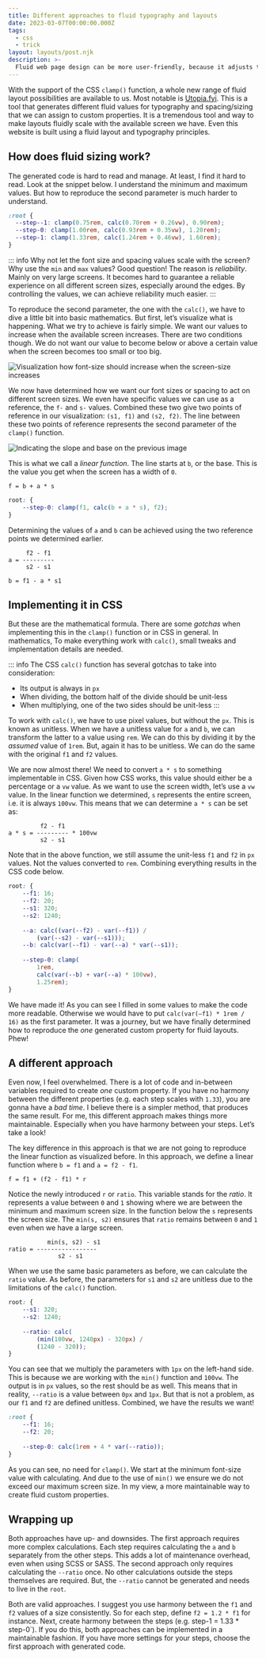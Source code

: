```yaml
---
title: Different approaches to fluid typography and layouts
date: 2023-03-07T00:00:00.000Z
tags:
  - css
  - trick
layout: layouts/post.njk
description: >-
  Fluid web page design can be more user-friendly, because it adjusts to the user's set up. There are several approaches to achieving this.
---
```


With the support of the CSS `clamp()` function, a whole new range of fluid layout possibilities are available to us. Most notable is [Utopia.fyi](https://utopia.fyi). This is a tool that generates different fluid values for typography and spacing/sizing that we can assign to custom properties. It is a tremendous tool and way to make layouts fluidly scale with the available screen we have. Even this website is built using a fluid layout and typography principles. 

## How does fluid sizing work?
The generated code is hard to read and manage. At least, I find it hard to read. Look at the snippet below. I understand the minimum and maximum values. But how to reproduce the second parameter is much harder to understand. 

```css
:root {
  --step--1: clamp(0.75rem, calc(0.70rem + 0.26vw), 0.90rem);
  --step-0: clamp(1.00rem, calc(0.93rem + 0.35vw), 1.20rem);
  --step-1: clamp(1.33rem, calc(1.24rem + 0.46vw), 1.60rem);
}
```

::: info
Why not let the font size and spacing values scale with the screen? Why use the `min` and `max` values? Good question! The reason is *reliability*. Mainly on very large screens. It becomes hard to guarantee a reliable experience on all different screen sizes, especially around the edges. By controlling the values, we can achieve reliability much easier. 
:::

To reproduce the second parameter, the one with the `calc()`, we have to dive a little bit into basic mathematics. But first, let’s visualize what is happening. What we try to achieve is fairly simple. We want our values to increase when the available screen increases. There are two conditions though. We do not want our value to become below or above a certain value when the screen becomes too small or too big. 

![Visualization how font-size should increase when the screen-size increases](/img/fluid-1.png)

We now have determined how we want our font sizes or spacing to act on different screen sizes. We even have specific values we can use as a reference, the `f-` and `s-` values. Combined these two give two points of reference in our visualization: `(s1, f1)` and `(s2, f2)`. The line between these two points of reference represents the second parameter of the `clamp()` function. 

![Indicating the slope and base on the previous image](/img/fluid-2.png)

This is what we call a *linear function*. The line starts at `b`, or the base. This is the value you get when the screen has a width of `0`.  

```
f = b + a * s
```

```css
root: {
	--step-0: clamp(f1, calc(b + a * s), f2);
}
```

Determining the values of `a` and `b` can be achieved using the two reference points we determined earlier. 

```
     f2 - f1
a = ---------
     s2 - s1

b = f1 - a * s1
```

## Implementing it in CSS
But these are the mathematical formula. There are some *gotchas* when implementing this in the `clamp()` function or in CSS in general. In mathematics, To make everything work with `calc()`, small tweaks and implementation details are needed.

::: info
The CSS `calc()` function has several gotchas to take into consideration:
- Its output is always in `px`
- When dividing, the bottom half of the divide should be unit-less
- When multiplying, one of the two sides should be unit-less
:::

To work with `calc()`, we have to use pixel values, but without the `px`. This is known as unitless. When we have a unitless value for `a` and `b`, we can transform the latter to a value using `rem`. We can do this by dividing it by the *assumed* value of `1rem`. But, again it has to be unitless. We can do the same with the original `f1` and `f2` values. 

We are now almost there! We need to convert `a * s` to something implementable in CSS. Given how CSS works, this value should either be a percentage or a `vw` value. As we want to use the screen width, let’s use a `vw` value. In the linear function we determined, `s` represents the entire screen, i.e. it is always `100vw`. This means that we can determine `a * s` can be set as:

```
         f2 - f1
a * s = --------- * 100vw
         s2 - s1
```

Note that in the above function, we still assume the unit-less `f1` and `f2` in `px` values. Not the values converted to `rem`. Combining everything results in the CSS code below.

```css
root: {
	--f1: 16;
	--f2: 20;
	--s1: 320;
	--s2: 1240;
	
	--a: calc((var(--f2) - var(--f1)) /
		(var(--s2) - var(--s1)));
	--b: calc(var(--f1) - var(--a) * var(--s1));
	
	--step-0: clamp(
		1rem, 
		calc(var(--b) + var(--a) * 100vw),
		1.25rem);
}
```

We have made it! As you can see I filled in some values to make the code more readable. Otherwise we would have to put `calc(var(—f1) * 1rem / 16)` as the first parameter. It was a journey, but we have finally determined how to reproduce the *one* generated custom property for fluid layouts. Phew!

## A different approach
Even now, I feel overwhelmed. There is a lot of code and in-between variables required to create *one* custom property. If you have no harmony between the different properties (e.g. each step scales with `1.33`), you are gonna have a *bad time*. I believe there is a simpler method, that produces the same result. For me, this different approach makes things more maintainable. Especially when you have harmony between your steps. Let’s take a look!

The key difference in this approach is that we are not going to reproduce the linear function as visualized before. In this approach, we define a linear function where `b = f1` and `a = f2 - f1`. 

```
f = f1 + (f2 - f1) * r
```

Notice the newly introduced `r` or `ratio`. This variable stands for the *ratio*. It represents a value between `0` and `1` showing where we are between the minimum and maximum screen size. In the function below the `s` represents the screen size. The `min(s, s2)` ensures that `ratio` remains between `0` and `1` even when we have a large screen. 

```
	       min(s, s2) - s1
ratio = -----------------
	          s2 - s1
```

When we use the same basic parameters as before, we can calculate the `ratio` value. As before, the parameters for `s1` and `s2` are unitless due to the limitations of the `calc()` function. 

```css
root: {
	--s1: 320;
	--s2: 1240;
	
	--ratio: calc(
		(min(100vw, 1240px) - 320px) /
		(1240 - 320));
}
```

You can see that we multiply the parameters with `1px` on the left-hand side. This is because we are working with the `min()` function and `100vw`. The output is in `px` values, so the rest should be as well. This means that in reality, `--ratio` is a value between `0px` and `1px`. But that is not a problem, as our `f1` and `f2` are defined unitless. Combined, we have the results we want!

```css
:root {
	--f1: 16;
	--f2: 20;
	
	--step-0: calc(1rem + 4 * var(--ratio));
}
```

As you can see, no need for `clamp()`. We start at the minimum font-size value with calculating. And due to the use of `min()` we ensure we do not exceed our maximum screen size. In my view, a more maintainable way to create fluid custom properties. 

## Wrapping up
Both approaches have up- and downsides. The first approach requires more complex calculations. Each step requires calculating the `a` and `b` separately from the other steps. This adds a lot of maintenance overhead, even when using SCSS or SASS. The second approach only requires calculating the `--ratio` once. No other calculations outside the steps themselves are required. But, the `--ratio` cannot be generated and needs to live in the `root`. 

Both are valid approaches. I suggest you use harmony between the `f1` and `f2` values of a size consistently. So for each step, define `f2 = 1.2 * f1` for instance. Next, create harmony between the steps (e.g. step-1 = 1.33 * step-0`). If you do this, both approaches can be implemented in a maintainable fashion. If you have more settings for your steps, choose the first approach with generated code. 